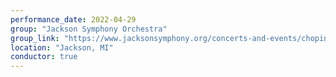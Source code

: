 ```yaml
---
performance_date: 2022-04-29
group: "Jackson Symphony Orchestra"
group_link: "https://www.jacksonsymphony.org/concerts-and-events/chopin-price-norris/"
location: "Jackson, MI"
conductor: true
---
```

